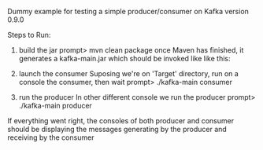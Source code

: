 Dummy example for testing a simple producer/consumer on Kafka version 0.9.0

Steps to Run:

1) build the jar prompt> mvn clean package once Maven has finished, it generates a kafka-main.jar which should be invoked like like this:

2) launch the consumer Suposing we're on 'Target' directory, run on a console the consumer, then wait prompt> ./kafka-main consumer

3) run the producer In other different console we run the producer prompt> ./kafka-main producer

If everything went right, the consoles of both producer and consumer should be displaying the messages generating by the producer and receiving by the consumer

